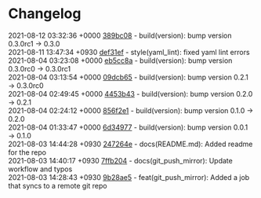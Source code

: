 # Changelog

2021-08-12 03:32:36 +0000 [389bc08](https://gitlab.com/nofusscomputing/projects/gitlab-ci/-/commit/389bc08d7686153fb374aa83d440c35c9b4eac90) - build(version): bump version 0.3.0rc1 → 0.3.0  
2021-08-11 13:47:34 +0930 [def31ef](https://gitlab.com/nofusscomputing/projects/gitlab-ci/-/commit/def31ef562c0002713401652657d59320548ee85) - style(yaml_lint): fixed yaml lint errors  
2021-08-04 03:23:08 +0000 [eb5cc8a](https://gitlab.com/nofusscomputing/projects/gitlab-ci/-/commit/eb5cc8a0e2885a9ed16a8d1a81611aec4d5a4d31) - build(version): bump version 0.3.0rc0 → 0.3.0rc1  
2021-08-04 03:13:54 +0000 [09dcb65](https://gitlab.com/nofusscomputing/projects/gitlab-ci/-/commit/09dcb65b090f59e9f8a6bea5eba4bb98bddbad3d) - build(version): bump version 0.2.1 → 0.3.0rc0  
2021-08-04 02:49:45 +0000 [4453b43](https://gitlab.com/nofusscomputing/projects/gitlab-ci/-/commit/4453b433c8966a334f02af592a6ce8092f2ac9de) - build(version): bump version 0.2.0 → 0.2.1  
2021-08-04 02:24:12 +0000 [856f2e1](https://gitlab.com/nofusscomputing/projects/gitlab-ci/-/commit/856f2e1770d0bda823996122ee70916dc0fe455b) - build(version): bump version 0.1.0 → 0.2.0  
2021-08-04 01:33:47 +0000 [6d34977](https://gitlab.com/nofusscomputing/projects/gitlab-ci/-/commit/6d349774269bcd7c6e406cfe72c78b99f246df7b) - build(version): bump version 0.0.1 → 0.1.0  
2021-08-03 14:44:28 +0930 [247264e](https://gitlab.com/nofusscomputing/projects/gitlab-ci/-/commit/247264e36bc0b6c86d2f06f8dae09ff7447fc156) - docs(README.md): Added readme for the repo  
2021-08-03 14:40:17 +0930 [7ffb204](https://gitlab.com/nofusscomputing/projects/gitlab-ci/-/commit/7ffb20418cfa8e6fa20cca60e42155171961d1ce) - docs(git_push_mirror): Update workflow and typos  
2021-08-03 14:28:43 +0930 [9b28ae5](https://gitlab.com/nofusscomputing/projects/gitlab-ci/-/commit/9b28ae5952adfb3d61e660814074ad3c7b42ff61) - feat(git_push_mirror): Added a job that syncs to a remote git repo  
